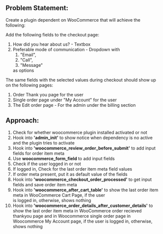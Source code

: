 ## Problem Statement:
<p>Create a plugin dependent on WooCommerce that will achieve the following:</p>
<p>Add the following fields to the checkout page:</p>
	<ol>
		<li>How did you hear about us? - Textbox
		<li>Preferable mode of communication - Dropdown with 
			<ol>
				<li>"Email",</li> <li>"Call",</li><li>"Message"</li>
			</ol>
			as options
		</li>
	</ol>
	<p>The same fields with the selected values during checkout should show up on the following pages:<p>
		<ol>
			<li>Order Thank you page for the user</li>
			<li>Single order page under "My Account" for the user</li>
			<li>The Edit order page - For the admin under the billing section</li>
		</ol>


## Approach:
<ol>
	<li>Check for whether woocommerce plugin installed activated or not</li>
	<li>Hook into <strong>'admin_init'</strong> to show notice when dependency is no active and the plugin tries to activate</li>
	<li>Hook into <strong>'woocommerce_review_order_before_submit'</strong> to add input fields for order item meta</li>
	<li>Use <strong>woocommerce_form_field</strong> to add input fields</li>
	<li>Check if the user logged in or not</li>
	<li>If logged in, Check for the last order item meta field values</li>
	<li>If order meta present, put it as default value of the fields</li>
	<li>Hook into <strong>'woocommerce_checkout_order_processed'</strong> to get input fields and save order item meta</li>
	<li>Hook into <strong>'woocommerce_after_cart_table'</strong> to show the last order item meta in WooCommerce Cart Page, if the user<br> is logged in, otherwise, shows nothing</li>
	<li>Hook into <strong>'woocommerce_order_details_after_customer_details'</strong> to show the last order item meta in WooCommerce order recieved thankyou page and in Woocommerce single order page in Woocommerce My Account page, if the user is logged in, otherwise, shows nothing</li>
</ol>
